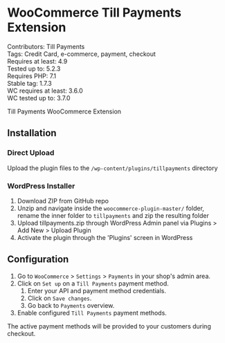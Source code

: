 # WooCommerce Till Payments Extension 

Contributors: Till Payments  
Tags: Credit Card, e-commerce, payment, checkout  
Requires at least: 4.9  
Tested up to: 5.2.3  
Requires PHP: 7.1  
Stable tag: 1.7.3  
WC requires at least: 3.6.0  
WC tested up to: 3.7.0  

Till Payments WooCommerce Extension

##  Installation

### Direct Upload

Upload the plugin files to the `/wp-content/plugins/tillpayments` directory

### WordPress Installer

1. Download ZIP from GitHub repo
2. Unzip and navigate inside the `woocommerce-plugin-master/` folder, rename the inner folder to `tillpayments` and zip the resulting folder
3. Upload tillpayments.zip through WordPress Admin panel via Plugins > Add New > Upload Plugin
4. Activate the plugin through the 'Plugins' screen in WordPress

## Configuration

1. Go to `WooCommerce` > `Settings` > `Payments` in your shop's admin area.
2. Click on `Set up` on a `Till Payments` payment method.
	1. Enter your API and payment method credentials.
	2. Click on `Save changes`.
	3. Go back to `Payments` overview.
3. Enable configured `Till Payments` payment methods.

The active payment methods will be provided to your customers during checkout.
